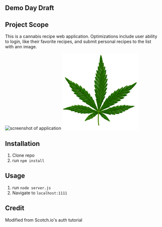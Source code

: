 ## Demo Day Draft

## Project Scope
This is a cannabis recipe web application. Optimizations include user ability to login, like their favorite recipes, and submit personal recipes to the list with ann image. 


![ screenshot of application](https://github.com/asiahbennettdev/Demo-day-draft-one/blob/master/public/img/herbs.png)
![ screenshot of application](https://github.com/asiahbennettdev/Demo-day-draft-one/blob/master/public/img/m2.png)


## Installation

1. Clone repo
2. run `npm install`

## Usage

1. run `node server.js`
2. Navigate to `localhost:1111`

## Credit

Modified from Scotch.io's auth tutorial

